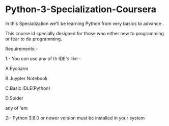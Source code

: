 # Python-3-Specialization-Coursera

In this Specialization we'll be learning Python from very basics to advance .

This course id specially designed for those who either new to programming or fear to do programming.

Requirements:-

1:- You can use any of th IDE's like:-

A.Pycharm

B.Juypter Notebook

C.Basic IDLE(Python)

D.Spider

any of 'em

2:- Python 3.8.0 or newer version must be installed in your system


